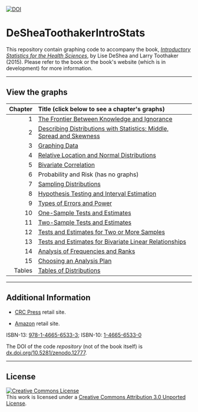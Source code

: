 [![DOI](https://zenodo.org/badge/doi/10.5281/zenodo.15604.svg)](http://dx.doi.org/10.5281/zenodo.15604)

DeSheaToothakerIntroStats
=========================

This repository contain graphing code to accompany the book, *[Introductory Statistics for the Health Sciences](http://www.crcpress.com/product/isbn/9781466565333)*, by Lise DeShea and Larry Toothaker (2015).  Please refer to the book or the book's website (which is in development) for more information.

---

## View the graphs
| Chapter| Title (click below to see a chapter's graphs)|
|---:|:----|
1 | [The Frontier Between Knowledge and Ignorance](https://github.com/OuhscBbmc/DeSheaToothakerIntroStats/blob/master/Chapter01/Chapter01.md)
2 | [Describing Distributions with Statistics: Middle, Spread and Skewness](https://github.com/OuhscBbmc/DeSheaToothakerIntroStats/blob/master/Chapter02/Chapter02.md)
3 | [Graphing Data](https://github.com/OuhscBbmc/DeSheaToothakerIntroStats/blob/master/Chapter03/Chapter03.md)
4 | [Relative Location and Normal Distributions](https://github.com/OuhscBbmc/DeSheaToothakerIntroStats/blob/master/Chapter04/Chapter04.md)
5 | [Bivariate Correlation](https://github.com/OuhscBbmc/DeSheaToothakerIntroStats/blob/master/Chapter05/Chapter05.md)
6 | Probability and Risk (has no graphs)
7 | [Sampling Distributions](https://github.com/OuhscBbmc/DeSheaToothakerIntroStats/blob/master/Chapter07/Chapter07.md)
8 | [Hypothesis Testing and Interval Estimation](https://github.com/OuhscBbmc/DeSheaToothakerIntroStats/blob/master/Chapter08/Chapter08.md)
9 | [Types of Errors and Power](https://github.com/OuhscBbmc/DeSheaToothakerIntroStats/blob/master/Chapter09/Chapter09.md)
10 | [One-Sample Tests and Estimates](https://github.com/OuhscBbmc/DeSheaToothakerIntroStats/blob/master/Chapter10/Chapter10.md)
11 | [Two-Sample Tests and Estimates](https://github.com/OuhscBbmc/DeSheaToothakerIntroStats/blob/master/Chapter11/Chapter11.md)
12 | [Tests and Estimates for Two or More Samples](https://github.com/OuhscBbmc/DeSheaToothakerIntroStats/blob/master/Chapter12/Chapter12.md)
13 | [Tests and Estimates for Bivariate Linear Relationships](https://github.com/OuhscBbmc/DeSheaToothakerIntroStats/blob/master/Chapter13/Chapter13.md)
14 | [Analysis of Frequencies and Ranks](https://github.com/OuhscBbmc/DeSheaToothakerIntroStats/blob/master/Chapter14/Chapter14.md)
15 | [Choosing an Analysis Plan](https://github.com/OuhscBbmc/DeSheaToothakerIntroStats/blob/master/Chapter15/Chapter15.md)
Tables | [Tables of Distributions](https://github.com/OuhscBbmc/DeSheaToothakerIntroStats/blob/master/Tables/Tables.md)

---
## Additional Information

* [CRC Press](http://www.crcpress.com/product/isbn/9781466565333) retail site.

* [Amazon](http://www.amazon.com/Introductory-Statistics-Health-Sciences-DeShea/dp/1466565330) retail site.

ISBN-13: [978-1-4665-6533-3](http://www.crcpress.com/product/isbn/9781466565333); ISBN-10: [1-4665-6533-0](http://www.crcpress.com/product/isbn/9781466565333)

The DOI of the code *repository* (not of the book itself) is [dx.doi.org/10.5281/zenodo.12777](http://dx.doi.org/10.5281/zenodo.12777).

---

## License

<a rel="license" href="http://creativecommons.org/licenses/by/3.0/"><img alt="Creative Commons License" style="border-width:0" src="http://i.creativecommons.org/l/by/3.0/88x31.png" /></a><br />This work is licensed under a <a rel="license" href="http://creativecommons.org/licenses/by/3.0/">Creative Commons Attribution 3.0 Unported License</a>.
